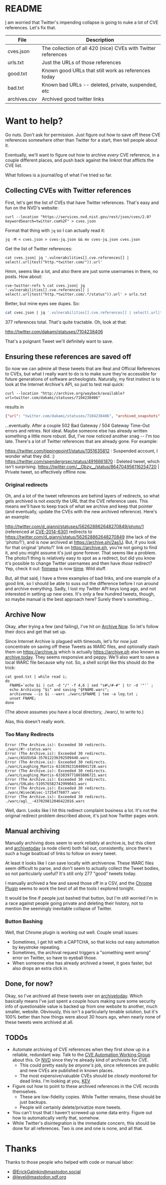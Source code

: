 # README

[I](https://infosec.exchange/@todb) am worried that Twitter's impending collapse is going to nuke a lot of CVE references. Let's fix that.

| File      | Description |
| --------- | ----------- |
| cves.json | The collection of all 420 (nice) CVEs with Twitter references |
| urls.txt  | Just the URLs of those references |
| good.txt  | Known good URLs that still work as references today |
| bad.txt   | Known bad URLs -- deleted, private, suspended, etc |
| archives.csv | Archived good twitter links |

# Want to help?

Go nuts. Don't ask for permission. Just figure out how to save off these CVE references somewhere other than Twitter for a start, then tell people about it.

Eventually, we'll want to figure out how to archive *every* CVE reference, in a couple different places, and push back against the linkrot that afflicts the CVE list.

What follows is a journal/log of what I've tried so far.

## Collecting CVEs with Twitter references

First, let's get the list of CVEs that have Twitter references. That's easy and fun on the NVD's website:

`curl --location "https://services.nvd.nist.gov/rest/json/cves/2.0?keywordSearch=twitter.com%2F" > cves.json`

Format that thing with `jq` so I can actually read it:

`jq -M < cves.json > cves-jq.json && mv cves-jq.json cves.json`

Get the list of Twitter references:

`cat cves.json| jq '.vulnerabilities[].cve.references[] | select(.url|test("http.*twitter.com/")).url'`

Hmm, seems like a lot, and also there are just some usernames in there, no posts. How about:

`cve-twitter-refs % cat cves.json| jq '.vulnerabilities[].cve.references[] | select(.url|test("http.*twitter.com/.*/status")).url' > urls.txt`

Better, but mine eyes see dupes. So:

```bash
cat cves.json | jq '.vulnerabilities[].cve.references[] | select(.url|test("http.*twitter.com/.*/status")).url' | sort | uniq > urls.txt
```

377 references total. That's quite tractable. Oh, look at that:

http://twitter.com/dakami/statuses/7104238406

That's a poignant Tweet we'll definitely want to save.

## Ensuring these references are saved off

So now we can admire all these tweets that are Real and Official References to CVEs, but what I really want to do is to make sure they're accessible for future generations of software archeologists. Naturally, my first instinct is to look at the Internet Archive's API, so just to test real quick:

`curl --location "http://archive.org/wayback/available?url=twitter.com/dakami/statuses/7104238406"`

results in

```json
{"url": "twitter.com/dakami/statuses/7104238406", "archived_snapshots": {"closest": {"status": "200", "available": true, "url": "http://web.archive.org/web/20211206000758/https://twitter.com/dakami/statuses/7104238406", "timestamp": "20211206000758"}}}
```

...eventually. After a couple 502 Bad Gateway / 504 Gateway Time-Out errors and retries. Not ideal. Maybe someone else has already written something a little more robust. But, I've now noticed another snag -- I'm too late. There's a lot of Twitter references that are already gone. For example:

https://twitter.com/tippingpoint1/status/1351635812 : Suspended account, I wonder what they did. :)
https://twitter.com/spendergrsec/status/4916661870 : Deleted tweet, which isn't surprising.
https://twitter.com/__Obzy__/status/864704956116254720 | Private tweet, so effectively offline now.

### Original redirects

Oh, and a lot of the tweet references are behind layers of redirects, so what gets archived is not *exactly* the URL that the CVE reference uses. This means we'll have to keep track of what we archive and keep that pointer (and eventually, update the CVEs with the new archived reference). Here's an example:

http://twitter.com/d_gianni/statuses/562628862648270849/photo/1 (referenced at [CVE-2014-6301](https://nvd.nist.gov/vuln/detail/CVE-2014-6301) redirects to https://twitter.com/d_gianni/status/562628862648270849 (the lack of the 'photo/1'), and is now archived at https://archive.ph/2as1J. But, if you look for that original 'photo/1' link on https://archive.ph, you're not going to find it, and you might assume it's just gone forever. That seems like a problem. The photo/1 thing is relatively easy to spot as a redirect, but did you know it's possible to change Twitter usernames and then have *those* redirect? Yep, check it out: [finnwea](https://twitter.com/finnwea/status/965279233030393856) is now [tijme](https://twitter.com/tijme/status/965279233030393856). Wild stuff.

But, all that said, I have a three examples of bad links, and one example of a good link, so I should be able to suss out the difference before I run around and archive everything. Sadly, I lost my Twitter API keys long ago, and not interested in setting up new ones. It's only a few hundred tweets, though, so maybe manual is the best approach here? Surely there's something...

## Archive Now

Okay, after trying a few (and failing), I've hit on [Archive Now](https://github.com/oduwsdl/archivenow). So let's follow their docs and get that set up.

Since Internet Archive is plagued with timeouts, let's for now just concentrate on saving off these Tweets as WARC files, and optionally stash them on https://archive.is which is actually https://archive.ph also known as [archive.today](https://archive.today). They seems responsive and peppy. We'll also want to save a local WARC file because why not. So, a shell script like this should do the trick:

```
cat good.txt | while read i;
do
  FNAME=`echo $i | cut -d "/" -f 4,6 | sed "s#\/#-#" | tr -d '"'` ;
  echo Archiving "$i" and saving "$FNAME.warc"; 
  archivenow --is $i --warc ./warc/$FNAME | tee -a log.txt ;
  unset FNAME;
done
```

(The above assumes you have a local directory, ./warc/, to write to.)

Alas, this doesn't really work.

### Too Many Redirects

```plain
Error (The Archive.is): Exceeded 30 redirects.
./warc/#!-status.warc
Error (The Archive.is): Exceeded 30 redirects.
./warc/ASUSUSA-357612236392509440.warc
Error (The Archive.is): Exceeded 30 redirects.
./warc/Laughing_Mantis-633839231840841728.warc
Error (The Archive.is): Exceeded 30 redirects.
./warc/Laughing_Mantis-633839771865886721.warc
Error (The Archive.is): Exceeded 30 redirects.
./warc/S9Labs-519576582742999043.warc
Error (The Archive.is): Exceeded 30 redirects.
./warc/WisecWisec-17254776077.warc
Error (The Archive.is): Exceeded 30 redirects.
./warc/agl__-437029812046422016.warc
```

Well, darn. Looks like I hit this redirect complaint business a lot. It's not the original redirect problem described above, it's just how Twitter pages work.

## Manual archiving

Manually archiving does seem to work reliably at archive.is, but this client and [archivetoday](https://www.npmjs.com/package/archivetoday) (a node client) both fail out, consistently, since there's such a huge boatload of links to follow on every tweet.

At least it looks like I can save locally with archivenow. These WARC files seem difficult to parse, and don't seem to actually collect the Tweet bodies, so not particularly useful? It's still only 277 "good" tweets today.

I manually archived a few and saved those off in a CSV, and the [Chrome Plugin](https://chrome.google.com/webstore/detail/archive-page/gcaimhkfmliahedmeklebabdgagipbia?hl=en-US) seems to work the best of all the tools I explored tonight.

It would be fine if people just bashed that button, but I'm still worried I'm in a race against people going private and deleting their history, not to mention the seemingly inevitable collapse of Twitter.

### Button Bashing

Well, that Chrome plugin is working out well. Couple small issues:
* Sometimes, I get hit with a CAPTCHA, so that kicks out easy automation by keystroke repeating.
* Sometimes, the archival request triggers a "something went wrong" error on Twitter, so have to eyeball those.
* When someone else has already archived a tweet, it goes faster, but also drops an extra click in.

## Done, for now?

Okay, so I've archived all these tweets over on [archivetoday](https://www.npmjs.com/package/archivetoday). Which basically means I've just spent a couple hours making sure some security info of questionable value is backed up from one website to another, much smaller, website. Obviously, this isn't a particularly tenable solution, but it's 100% better than how things were about 30 hours ago, when nearly none of these tweets were archived at all.

## TODOs

* Automate archiving of CVE references when they first show up in a reliable, redundant way. Talk to the [CVE Automation Working Group](https://www.cve.org/ProgramOrganization/WorkingGroups#AutomationWorkingGroupAWG) about this. Or [NVD](https://nvd.nist.gov/) since they're already kind of archivists for CVE.
  * This could pretty easily be *anyone's* job, since references are public and new CVEs are published in known places.
  * The most expensive/valuable CVEs should be *closely* monitored for dead links. I'm looking at you, [KEV](https://www.cisa.gov/known-exploited-vulnerabilities-catalog)
* Figure out how to point to these archived references in the CVE records themselves.
  * These are low-fidelity copies. While Twitter remains, these should be just backups.
  * People will certainly delete/privatize more tweets.
* You can't trust that I haven't screwed up some data entry. Figure out how to automatically verify that, somehow.
* While Twitter's disintegration is the immediate concern, this should be done for all references. Two is one and one is none, and all that.

# Thanks

Thanks to those people who helped with code or manual labor:

* [@ErickGalinkin@mastodon.social](https://mastodon.social/@erickgalinkin)
* [@level@mastodon.sdf.org](https://mastodon.sdf.org/@level)